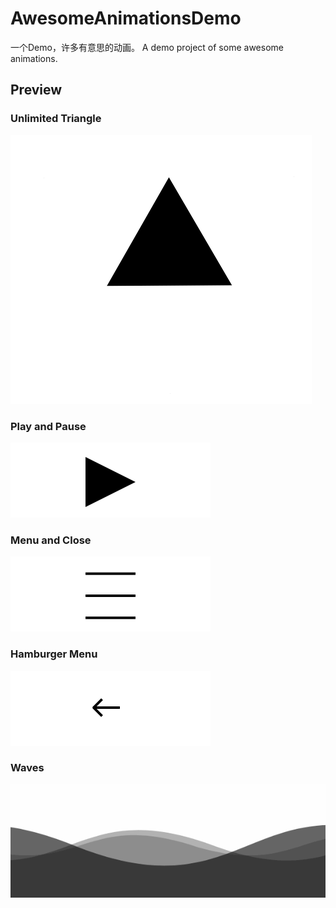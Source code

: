 # AwesomeAnimationsDemo
一个Demo，许多有意思的动画。
A demo project of some awesome animations.

## Preview
### Unlimited Triangle
![UnlimitedTriangle](https://raw.githubusercontent.com/FlyKite/AwesomeAnimationsDemo/master/Previews/UnlimitedTriangle.gif)

### Play and Pause
![PlayAndPause](https://raw.githubusercontent.com/FlyKite/AwesomeAnimationsDemo/master/Previews/PlayAndPause.gif)

### Menu and Close
![MenuAndClose](https://raw.githubusercontent.com/FlyKite/AwesomeAnimationsDemo/master/Previews/MenuAndClose.gif)

### Hamburger Menu
![HamburgerMenu](https://raw.githubusercontent.com/FlyKite/AwesomeAnimationsDemo/master/Previews/HamburgerMenu.gif)

### Waves
![Waves](https://raw.githubusercontent.com/FlyKite/AwesomeAnimationsDemo/master/Previews/Waves.gif)
